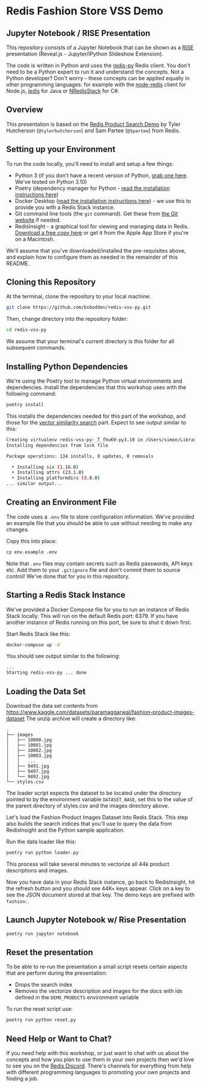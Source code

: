 # Redis Fashion Store VSS Demo
## Jupyter Notebook / RISE Presentation

This repository consists of a Jupyter Notebook that can be shown as a [RISE](https://github.com/damianavila/RISE) presentation (Reveal.js - Jupyter/IPython Slideshow Extension).

The code is written in Python and uses the [redis-py](https://github.com/redis/redis-py) Redis client.  You don't need to be a Python expert to run it and understand the concepts.  Not a Python developer?  Don't worry - these concepts can be applied equally in other programming languages: for example with the [node-redis](https://github.com/redis/node-redis) client for Node.js, [jedis](https://github.com/redis/jedis) for Java or [NRedisStack](https://github.com/redis/NRedisStack) for C#.

## Overview

This presentation is based on the [Redis Product Search Demo](https://github.com/RedisVentures/redis-product-search) by Tyler Hutcherson (`@tylerhutcherson`) and Sam Partee (`@Spartee`) from Redis.

## Setting up your Environment

To run the code locally, you'll need to install and setup a few things:

* Python 3 (if you don't have a recent version of Python, [grab one here](https://www.python.org/downloads/).  We've tested on Python 3.10)
* Poetry (dependency manager for Python - [read the installation instructions here](https://python-poetry.org/docs/#installation))
* Docker Desktop ([read the installation instructions here](https://www.docker.com/products/docker-desktop/)) - we use this to provide you with a Redis Stack instance.
* Git command line tools (the `git` command).  Get these from [the Git website](https://git-scm.com/downloads) if needed.
* RedisInsight - a graphical tool for viewing and managing data in Redis.  [Download a free copy here](https://redis.com/redis-enterprise/redis-insight/) or get it from the Apple App Store if you're on a Macintosh.

We'll assume that you've downloaded/installed the pre-requisites above, and explain how to configure them as needed in the remainder of this README.

## Cloning this Repository

At the terminal, clone the repository to your local machine:

```bash
git clone https://github.com/bsbodden/redis-vss-py.git
```

Then, change directory into the repository folder:

```bash
cd redis-vss-py
```

We assume that your terminal's current directory is this folder for all subsequent commands.

## Installing Python Dependencies

We're using the Poetry tool to manage Python virtual environments and dependencies.  Install the dependencies that this workshop uses with the following command:

```bash
poetry install
```

This installs the dependencies needed for this part of the workshop, and those for the [vector similarity search](./ipynb/README.md) part.  Expect to see output similar to this:

```bash
Creating virtualenv redis-vss-py-_T_fhuK9-py3.10 in /Users/simon/Library/Caches/pypoetry/virtualenvs
Installing dependencies from lock file

Package operations: 134 installs, 0 updates, 0 removals

  • Installing six (1.16.0)
  • Installing attrs (23.1.0)
  • Installing platformdirs (3.8.0)
... similar output...
```

## Creating an Environment File

The code uses a `.env` file to store configuration information.  We've provided an example file that you should be able to use without needing to make any changes.

Copy this into place:

```bash
cp env.example .env
```

Note that `.env` files may contain secrets such as Redis passwords, API keys etc.  Add them to your `.gitignore` file and don't commit them to source control!  We've done that for you in this repository.

## Starting a Redis Stack Instance

We've provided a Docker Compose file for you to run an instance of Redis Stack locally.  This will run on the default Redis port: 6379.  If you have another instance of Redis running on this port, be sure to shut it down first.

Start Redis Stack like this:

```bash
docker-compose up -d
```

You should see output similar to the following:

```bash
...
Starting redis-vss-py ... done
```

## Loading the Data Set

Download the data set contents from https://www.kaggle.com/datasets/paramaggarwal/fashion-product-images-dataset
The unzip archive will create a directory like:

```
.
├── images
│   ├── 10000.jpg
│   ├── 10001.jpg
│   ├── 10002.jpg
│   ├── 10003.jpg
│   │   ...
│   ├── 9491.jpg
│   ├── 9497.jpg
│   └── 9892.jpg
└── styles.csv
```

The loader script expects the dataset to be located under the directory pointed to by the environment variable `DATASET_BASE`, set this to the value of the parent directory of styles.csv and the images directory above.

Let's load the Fashion Product Images Dataset into Redis Stack.  This step also builds the search indices that you'll use to query the data from RedisInsight and the Python sample application.

Run the data loader like this:

```bash
poetry run python loader.py
```

This process will take several minutes to vectorize all 44k product descriptions and images.

Now you have data in your Redis Stack instance, go back to RedisInsight, hit the refresh button and you should see 44K+ keys appear.  Click on a key to see the JSON document stored at that key.  The demo keys are prefixed with `fashion:`.

## Launch Jupyter Notebook w/ Rise Presentation

```bash
poetry run jupyter notebook
```

## Reset the presentation

To be able to re-run the presentation a small script resets certain aspects that are perform during the presentation:

* Drops the search index
* Removes the vectorize description and images for the docs with ids defined in the `DEMO_PRODUCTS` environment variable

To run the reset script use:

```bash
poetry run python reset.py
```

## Need Help or Want to Chat?

If you need help with this workshop, or just want to chat with us about the concepts and how you plan to use them in your own projects then we'd love to see you on the [Redis Discord](https://discord.gg/redis).  There's channels for everything from help with different programming languages to promoting your own projects and finding a job.



